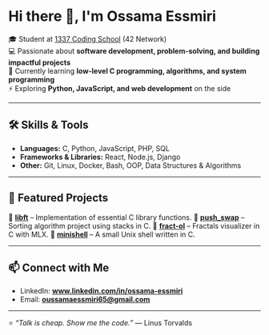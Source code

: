 # Hi there 👋, I'm Ossama Essmiri  

🎓 Student at [1337 Coding School](https://1337.ma) (42 Network)  
💻 Passionate about **software development, problem-solving, and building impactful projects**  
🌱 Currently learning **low-level C programming, algorithms, and system programming**  
⚡ Exploring **Python, JavaScript, and web development** on the side  

---

## 🛠️ Skills & Tools  
- **Languages:** C, Python, JavaScript, PHP, SQL  
- **Frameworks & Libraries:** React, Node.js, Django  
- **Other:** Git, Linux, Docker, Bash, OOP, Data Structures & Algorithms  

---

## 📂 Featured Projects  
🔹 [**libft**](https://github.com/ESSMIRI20/Libft) – Implementation of essential C library functions.
🔹 [**push_swap**](https://github.com/ESSMIRI20/push_swap) – Sorting algorithm project using stacks in C.
🔹 [**fract-ol**](https://github.com/ESSMIRI20/fract_ol) – Fractals visualizer in C with MLX.
🔹 [**minishell**](https://github.com/ESSMIRI20/minishell) – A small Unix shell written in C.

---

## 📫 Connect with Me  
- LinkedIn: **www.linkedin.com/in/ossama-essmiri**
- Email: **oussamaessmiri65@gmail.com**  

---

⭐️ *“Talk is cheap. Show me the code.”* — Linus Torvalds  
